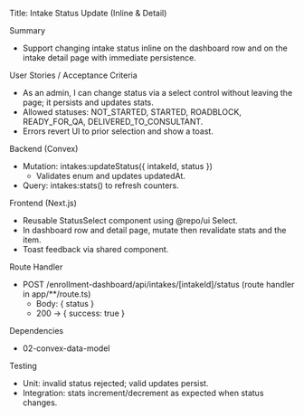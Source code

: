 Title: Intake Status Update (Inline & Detail)

Summary
- Support changing intake status inline on the dashboard row and on the intake detail page with immediate persistence.

User Stories / Acceptance Criteria
- As an admin, I can change status via a select control without leaving the page; it persists and updates stats.
- Allowed statuses: NOT_STARTED, STARTED, ROADBLOCK, READY_FOR_QA, DELIVERED_TO_CONSULTANT.
- Errors revert UI to prior selection and show a toast.

Backend (Convex)
- Mutation: intakes:updateStatus({ intakeId, status })
  - Validates enum and updates updatedAt.
- Query: intakes:stats() to refresh counters.

Frontend (Next.js)
- Reusable StatusSelect component using @repo/ui Select.
- In dashboard row and detail page, mutate then revalidate stats and the item.
- Toast feedback via shared component.

Route Handler
- POST /enrollment-dashboard/api/intakes/[intakeId]/status (route handler in app/**/route.ts)
  - Body: { status }
  - 200 -> { success: true }

Dependencies
- 02-convex-data-model

Testing
- Unit: invalid status rejected; valid updates persist.
- Integration: stats increment/decrement as expected when status changes.

